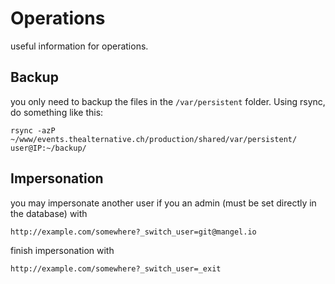 # Operations
useful information for operations.

## Backup

you only need to backup the files in the `/var/persistent` folder.
Using rsync, do something like this: 
```
rsync -azP ~/www/events.thealternative.ch/production/shared/var/persistent/ user@IP:~/backup/
```

## Impersonation

you may impersonate another user if you an admin (must be set directly in the database) with 
```
http://example.com/somewhere?_switch_user=git@mangel.io
```

finish impersonation with
```
http://example.com/somewhere?_switch_user=_exit
```

